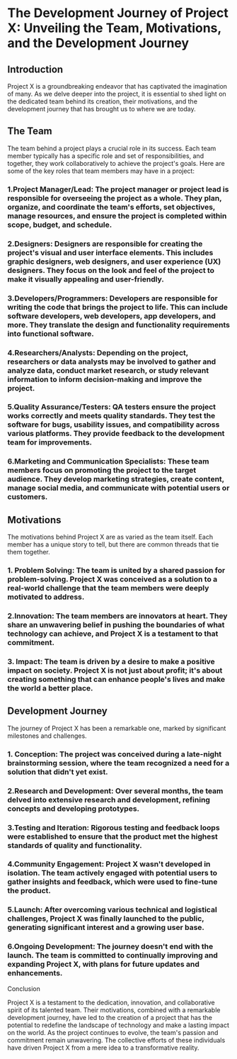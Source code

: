 # The Development Journey of Project X: Unveiling the Team, Motivations, and the Development Journey

## Introduction

Project X is a groundbreaking endeavor that has captivated the imagination of many. As we delve deeper into the project, it is essential to shed light on the dedicated team behind its creation, their motivations, and the development journey that has brought us to where we are today.

##  The Team

The team behind a project plays a crucial role in its success. Each team member typically has a specific role and set of responsibilities, and together, they work collaboratively to achieve the project's goals. Here are some of the key roles that team members may have in a project:

### 1.Project Manager/Lead: The project manager or project lead is responsible for overseeing the project as a whole. They plan, organize, and coordinate the team's efforts, set objectives, manage resources, and ensure the project is completed within scope, budget, and schedule.

### 2.Designers: Designers are responsible for creating the project's visual and user interface elements. This includes graphic designers, web designers, and user experience (UX) designers. They focus on the look and feel of the project to make it visually appealing and user-friendly.

### 3.Developers/Programmers: Developers are responsible for writing the code that brings the project to life. This can include software developers, web developers, app developers, and more. They translate the design and functionality requirements into functional software.

### 4.Researchers/Analysts: Depending on the project, researchers or data analysts may be involved to gather and analyze data, conduct market research, or study relevant information to inform decision-making and improve the project.

### 5.Quality Assurance/Testers: QA testers ensure the project works correctly and meets quality standards. They test the software for bugs, usability issues, and compatibility across various platforms. They provide feedback to the development team for improvements.

### 6.Marketing and Communication Specialists: These team members focus on promoting the project to the target audience. They develop marketing strategies, create content, manage social media, and communicate with potential users or customers.

## Motivations

The motivations behind Project X are as varied as the team itself. Each member has a unique story to tell, but there are common threads that tie them together.

### 1. Problem Solving: The team is united by a shared passion for problem-solving. Project X was conceived as a solution to a real-world challenge that the team members were deeply motivated to address.

### 2.Innovation: The team members are innovators at heart. They share an unwavering belief in pushing the boundaries of what technology can achieve, and Project X is a testament to that commitment.

### 3. Impact: The team is driven by a desire to make a positive impact on society. Project X is not just about profit; it's about creating something that can enhance people's lives and make the world a better place.

## Development Journey

The journey of Project X has been a remarkable one, marked by significant milestones and challenges.

### 1. Conception: The project was conceived during a late-night brainstorming session, where the team recognized a need for a solution that didn't yet exist.

### 2.Research and Development: Over several months, the team delved into extensive research and development, refining concepts and developing prototypes.

### 3.Testing and Iteration: Rigorous testing and feedback loops were established to ensure that the product met the highest standards of quality and functionality.

### 4.Community Engagement: Project X wasn't developed in isolation. The team actively engaged with potential users to gather insights and feedback, which were used to fine-tune the product.

### 5.Launch: After overcoming various technical and logistical challenges, Project X was finally launched to the public, generating significant interest and a growing user base.

### 6.Ongoing Development: The journey doesn't end with the launch. The team is committed to continually improving and expanding Project X, with plans for future updates and enhancements.

Conclusion

Project X is a testament to the dedication, innovation, and collaborative spirit of its talented team. Their motivations, combined with a remarkable development journey, have led to the creation of a project that has the potential to redefine the landscape of technology and make a lasting impact on the world. As the project continues to evolve, the team's passion and commitment remain unwavering. The collective efforts of these individuals have driven Project X from a mere idea to a transformative reality.





